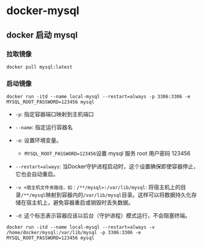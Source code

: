 # docker-mysql

## docker 启动 mysql

### 拉取镜像

```shell
docker pull mysql:latest
```

### 启动镜像

```shell
docker run -itd --name local-mysql --restart=always -p 3306:3306 -e MYSQL_ROOT_PASSWORD=123456 mysql
```

- `-p`: 指定容器端口映射到主机端口
- `--name`: 指定运行容器名
- `-e`: 设置环境变量。
  - `MYSQL_ROOT_PASSWORD=123456`设置 mysql 服务 root 用户密码 123456
- `--restart=always`: 当Docker守护进程启动时，这个设置确保即使容器停止，它也会自动重启。

- `-v <宿主机文件夹路径，如：/**/mysql>:/var/lib/mysql`: 将宿主机上的目录`/**/mysql`映射到容器内的`/var/lib/mysql`目录。这样可以将数据持久化存储在宿主机上，避免容器重启或销毁时丢失数据。
- `-d`: 这个标志表示容器应该以后台（守护进程）模式运行，不会阻塞终端。

`docker run -itd --name local-mysql --restart=always -v /home/docker/mysql:/var/lib/mysql -p 3306:3306 -e MYSQL_ROOT_PASSWORD=123456 mysql`
